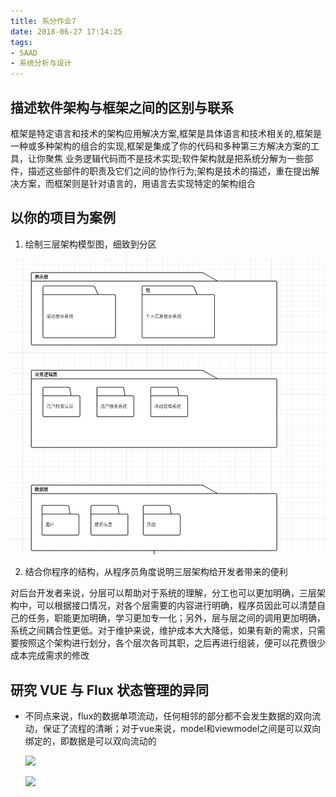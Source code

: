 ```yaml
---
title: 系分作业7
date: 2018-06-27 17:14:25
tags:
- SAAD
- 系统分析与设计
---
```

## 描述软件架构与框架之间的区别与联系

框架是特定语言和技术的架构应用解决方案,框架是具体语言和技术相关的,框架是一种或多种架构的组合的实现,框架是集成了你的代码和多种第三方解决方案的工具，让你聚焦 业务逻辑代码而不是技术实现;软件架构就是把系统分解为一些部件，描述这些部件的职责及它们之间的协作行为;架构是技术的描述，重在提出解决方案，而框架则是针对语言的，用语言去实现特定的架构组合

## 以你的项目为案例

1. 绘制三层架构模型图，细致到分区

  ![](images/saad-7-1.png)

2. 结合你程序的结构，从程序员角度说明三层架构给开发者带来的便利

  对后台开发者来说，分层可以帮助对于系统的理解，分工也可以更加明确，三层架构中，可以根据接口情况，对各个层需要的内容进行明确，程序员因此可以清楚自己的任务，职能更加明确，学习更加专一化；另外，层与层之间的调用更加明确，系统之间耦合性更低。对于维护来说，维护成本大大降低，如果有新的需求，只需要按照这个架构进行划分，各个层次各司其职，之后再进行组装，便可以花费很少成本完成需求的修改

## 研究 VUE 与 Flux 状态管理的异同

  - 不同点来说，flux的数据单项流动，任何相邻的部分都不会发生数据的双向流动，保证了流程的清晰；对于vue来说，model和viewmodel之间是可以双向绑定的，即数据是可以双向流动的

    ![](http://www.ruanyifeng.com/blogimg/asset/2016/bg2016011503.png)

    ![](http://www.ruanyifeng.com/blogimg/asset/2015/bg2015020110.png)